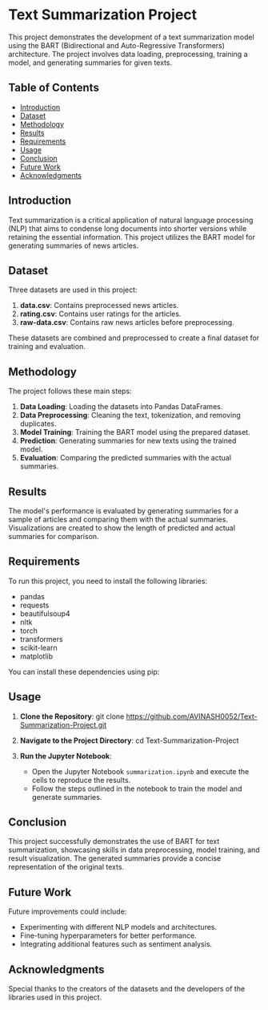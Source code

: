 # Text Summarization Project

This project demonstrates the development of a text summarization model using the BART (Bidirectional and Auto-Regressive Transformers) architecture. The project involves data loading, preprocessing, training a model, and generating summaries for given texts.

## Table of Contents
- [Introduction](#introduction)
- [Dataset](#dataset)
- [Methodology](#methodology)
- [Results](#results)
- [Requirements](#requirements)
- [Usage](#usage)
- [Conclusion](#conclusion)
- [Future Work](#future-work)
- [Acknowledgments](#acknowledgments)

## Introduction
Text summarization is a critical application of natural language processing (NLP) that aims to condense long documents into shorter versions while retaining the essential information. This project utilizes the BART model for generating summaries of news articles.

## Dataset
Three datasets are used in this project:
1. **data.csv**: Contains preprocessed news articles.
2. **rating.csv**: Contains user ratings for the articles.
3. **raw-data.csv**: Contains raw news articles before preprocessing.

These datasets are combined and preprocessed to create a final dataset for training and evaluation.

## Methodology
The project follows these main steps:
1. **Data Loading**: Loading the datasets into Pandas DataFrames.
2. **Data Preprocessing**: Cleaning the text, tokenization, and removing duplicates.
3. **Model Training**: Training the BART model using the prepared dataset.
4. **Prediction**: Generating summaries for new texts using the trained model.
5. **Evaluation**: Comparing the predicted summaries with the actual summaries.

## Results
The model's performance is evaluated by generating summaries for a sample of articles and comparing them with the actual summaries. Visualizations are created to show the length of predicted and actual summaries for comparison.

## Requirements
To run this project, you need to install the following libraries:
- pandas
- requests
- beautifulsoup4
- nltk
- torch
- transformers
- scikit-learn
- matplotlib

You can install these dependencies using pip:

## Usage
1. **Clone the Repository**:
   git clone https://github.com/AVINASH0052/Text-Summarization-Project.git

2. **Navigate to the Project Directory**:
   cd Text-Summarization-Project

3. **Run the Jupyter Notebook**:
   - Open the Jupyter Notebook `summarization.ipynb` and execute the cells to reproduce the results.
   - Follow the steps outlined in the notebook to train the model and generate summaries.

## Conclusion
This project successfully demonstrates the use of BART for text summarization, showcasing skills in data preprocessing, model training, and result visualization. The generated summaries provide a concise representation of the original texts.

## Future Work
Future improvements could include:
- Experimenting with different NLP models and architectures.
- Fine-tuning hyperparameters for better performance.
- Integrating additional features such as sentiment analysis.

## Acknowledgments
Special thanks to the creators of the datasets and the developers of the libraries used in this project.

